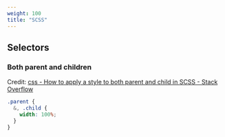 ```yaml
---
weight: 100
title: "SCSS"
---
```


## Selectors

### Both parent and children

Credit: [css - How to apply a style to both parent and child in SCSS - Stack Overflow](https://stackoverflow.com/a/42393790/10668706)

```scss
.parent {
  &, .child {
    width: 100%;
  }
}
```
